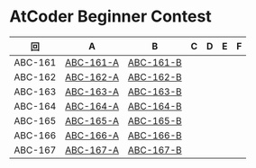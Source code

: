 # AtCoder Beginner Contest

| 回 | A | B | C | D | E | F |
|:---:|:---:|:---:|:---:|:---:|:---:|:---:|
| ABC-161 | [ABC-161-A](ABC-161-A.py) | [ABC-161-B](ABC-161-B.py) |  |  |  |  |
| ABC-162 | [ABC-162-A](ABC-162-A.py) | [ABC-162-B](ABC-162-B.py) |  |  |  |  |
| ABC-163 | [ABC-163-A](ABC-163-A.py) | [ABC-163-B](ABC-163-B.py) |  |  |  |  |
| ABC-164 | [ABC-164-A](ABC-164-A.py) | [ABC-164-B](ABC-164-B.py) |  |  |  |  |
| ABC-165 | [ABC-165-A](ABC-165-A.py) | [ABC-165-B](ABC-165-B.py) |  |  |  |  |
| ABC-166 | [ABC-166-A](ABC-166-A.py) | [ABC-166-B](ABC-166-B.py) |  |  |  |  |
| ABC-167 | [ABC-167-A](ABC-167-A.py) | [ABC-167-B](ABC-167-B.py) |  |  |  |  |
